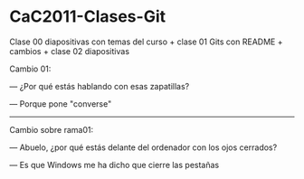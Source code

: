 # CaC2011-Clases-Git

Clase 00 diapositivas con temas del curso + clase 01 Gits con README + cambios + clase 02 diapositivas


Cambio 01: 

— ¿Por qué estás hablando con esas zapatillas?

— Porque pone "converse"

----------

Cambio sobre rama01: 

— Abuelo, ¿por qué estás delante del ordenador con los ojos cerrados?

— Es que Windows me ha dicho que cierre las pestañas
